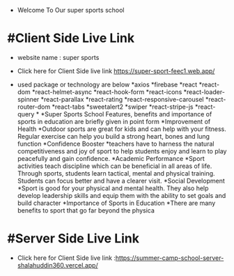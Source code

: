 * Welcome To Our super sports school 


# #Client Side Live Link
* website name : super sports 

* Click here for Client Side live link https://super-sport-feec1.web.app/
* used package or technology are below 
  *axios
  *firebase
  *react
  *react-dom
  *react-helmet-async
  *react-hook-form
  *react-icons
  *react-loader-spinner
  *react-parallax
  *react-rating
  *react-responsive-carousel
  *react-router-dom
  *react-tabs
  *sweetalert2
  *swiper
  *react-stripe-js
  *react-query  *
*Super Sports School  Features, benefits and importance of sports in education are briefly given in point form
*Improvement of Health
 *Outdoor sports are great for kids and can help with your fitness. Regular exercise can help you build a strong heart, bones and lung function
*Confidence Booster
  *teachers have to harness the natural competitiveness and joy of sport to help students enjoy and learn to play peacefully and gain confidence.
*Academic Performance
 *Sport activities teach discipline which can be beneficial in all areas of life. Through sports, students learn tactical, mental and physical training. Students can focus better and have a clearer visit.
*Social Development
 *Sport is good for your physical and mental health. They also help develop leadership skills and equip them with the ability to set goals and build character
*Importance of Sports in Education
 *There are many benefits to sport that go far beyond the physica

# #Server Side Live Link

* Click here for Client Side live link :https://summer-camp-school-server-shalahuddin360.vercel.app/ 